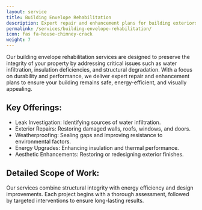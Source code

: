 ```yaml
---
layout: service
title: Building Envelope Rehabilitation
description: Expert repair and enhancement plans for building exteriors to protect against weather, improve efficiency, and restore aesthetics.
permalink: /services/building-envelope-rehabilitation/
icon: fas fa-house-chimney-crack
weight: 7
---
```


Our building envelope rehabilitation services are designed to preserve the integrity of your property by addressing critical issues such as water infiltration, insulation deficiencies, and structural degradation. With a focus on durability and performance, we deliver expert repair and enhancement plans to ensure your building remains safe, energy-efficient, and visually appealing.

## Key Offerings:
- Leak Investigation: Identifying sources of water infiltration.
- Exterior Repairs: Restoring damaged walls, roofs, windows, and doors.
- Weatherproofing: Sealing gaps and improving resistance to environmental factors.
- Energy Upgrades: Enhancing insulation and thermal performance.
- Aesthetic Enhancements: Restoring or redesigning exterior finishes.

## Detailed Scope of Work:
Our services combine structural integrity with energy efficiency and design improvements. Each project begins with a thorough assessment, followed by targeted interventions to ensure long-lasting results.